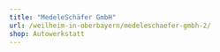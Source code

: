 ```yaml
---
title: "MedeleSchäfer GmbH"
url: /weilheim-in-oberbayern/medeleschaefer-gmbh-2/
shop: Autowerkstatt
---
```

